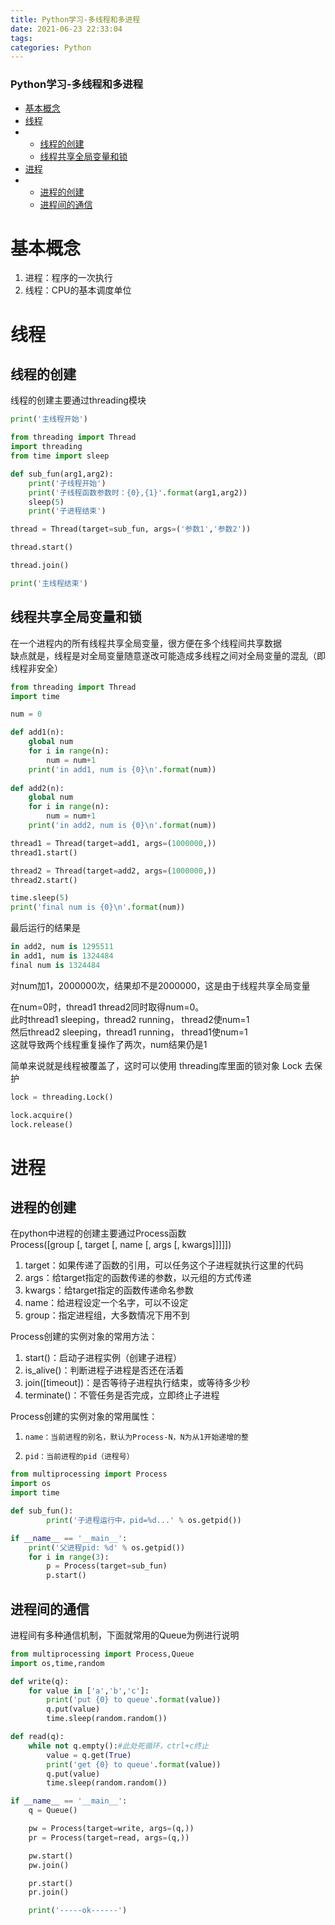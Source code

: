 ```yaml
---
title: Python学习-多线程和多进程
date: 2021-06-23 22:33:04
tags: 
categories: Python
---
```


<!--more-->

### Python学习-多线程和多进程

- [基本概念](#_1)
- [线程](#_4)
- - [线程的创建](#_5)
  - [线程共享全局变量和锁](#_29)
- [进程](#_81)
- - [进程的创建](#_82)
  - [进程间的通信](#_117)

# 基本概念

1.  进程：程序的一次执行
2.  线程：CPU的基本调度单位

# 线程

## 线程的创建

线程的创建主要通过threading模块

```python
print('主线程开始')

from threading import Thread
import threading
from time import sleep

def sub_fun(arg1,arg2):
    print('子线程开始')
    print('子线程函数参数时：{0},{1}'.format(arg1,arg2))
    sleep(5)
    print('子进程结束')

thread = Thread(target=sub_fun, args=('参数1','参数2'))

thread.start()

thread.join()

print('主线程结束')
```

## 线程共享全局变量和锁

在一个进程内的所有线程共享全局变量，很方便在多个线程间共享数据  
缺点就是，线程是对全局变量随意遂改可能造成多线程之间对全局变量的混乱（即线程非安全）

```python
from threading import Thread
import time

num = 0 

def add1(n):
    global num
    for i in range(n):
        num = num+1
    print('in add1, num is {0}\n'.format(num))
    
def add2(n):
    global num
    for i in range(n):
        num = num+1
    print('in add2, num is {0}\n'.format(num))   

thread1 = Thread(target=add1, args=(1000000,))
thread1.start()

thread2 = Thread(target=add2, args=(1000000,))
thread2.start()

time.sleep(5)
print('final num is {0}\n'.format(num))
```

最后运行的结果是

```python
in add2, num is 1295511
in add1, num is 1324484
final num is 1324484
```

对num加1，2000000次，结果却不是2000000，这是由于线程共享全局变量

在num=0时，thread1 thread2同时取得num=0。  
此时thread1 sleeping，thread2 running， thread2使num=1  
然后thread2 sleeping，thread1 running， thread1使num=1  
这就导致两个线程重复操作了两次，num结果仍是1

简单来说就是线程被覆盖了，这时可以使用 threading库里面的锁对象 Lock 去保护

```python
lock = threading.Lock()

lock.acquire()
lock.release()
```

# 进程

## 进程的创建

在python中进程的创建主要通过Process函数  
Process\(\[group \[, target \[, name \[, args \[, kwargs\]\]\]\]\]\)

1.  target：如果传递了函数的引用，可以任务这个子进程就执行这里的代码
2.  args：给target指定的函数传递的参数，以元组的方式传递
3.  kwargs：给target指定的函数传递命名参数
4.  name：给进程设定一个名字，可以不设定
5.  group：指定进程组，大多数情况下用不到

Process创建的实例对象的常用方法：

1.  start\(\)：启动子进程实例（创建子进程）
2.  is\_alive\(\)：判断进程子进程是否还在活着
3.  join\(\[timeout\]\)：是否等待子进程执行结束，或等待多少秒
4.  terminate\(\)：不管任务是否完成，立即终止子进程

Process创建的实例对象的常用属性：

 1.     name：当前进程的别名，默认为Process-N，N为从1开始递增的整
 2.     pid：当前进程的pid（进程号）

```python
from multiprocessing import Process
import os
import time

def sub_fun():
        print('子进程运行中，pid=%d...' % os.getpid())

if __name__ == '__main__':
    print('父进程pid: %d' % os.getpid())
    for i in range(3):
        p = Process(target=sub_fun)
        p.start()
```

## 进程间的通信

进程间有多种通信机制，下面就常用的Queue为例进行说明

```python
from multiprocessing import Process,Queue
import os,time,random

def write(q):
    for value in ['a','b','c']:
        print('put {0} to queue'.format(value))
        q.put(value)
        time.sleep(random.random())

def read(q):
    while not q.empty():#此处死循环，ctrl+c终止
        value = q.get(True)
        print('get {0} to queue'.format(value))
        q.put(value)
        time.sleep(random.random())

if __name__ == '__main__':
    q = Queue()

    pw = Process(target=write, args=(q,))
    pr = Process(target=read, args=(q,))

    pw.start()
    pw.join()

    pr.start()
    pr.join()

    print('-----ok------')
```
